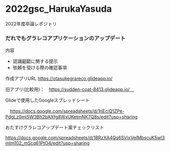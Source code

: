 # 2022gsc_HarukaYasuda
2022年度卒論レポジトリ

### だれでもグラレコアプリケーションのアップデート

内容

- 認識齟齬に関する提示
- 依頼を受ける際の確認事項

作成アプリURL
https://otasukegrareco.glideapp.io/

旧アプリ(比較用)：　https://sudden-coat-8413.glideapp.io/　

Glideで使用したGoogleスプレッドシート　

　https://docs.google.com/spreadsheets/d/1nEciQ1ZPe-PdgLz0mjSW3Bh2bAXfg8WxUKetmNK7Q8s/edit?usp=sharing

おたすけグラレコアップデート案チェックリスト

https://docs.google.com/spreadsheets/d/18RzXA4Qs6SVixVelMbscuK5wl3mIm102_mScq61PtO4/edit?usp=sharing
